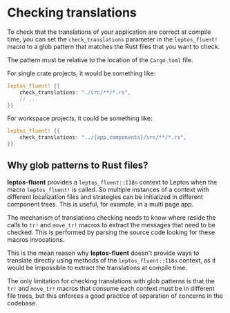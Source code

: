 # Checking translations

To check that the translations of your application are correct at compile time,
you can set the `check_translations` parameter in the `leptos_fluent!` macro to
a glob pattern that matches the Rust files that you want to check.

The pattern must be relative to the location of the `Cargo.toml` file.

For single crate projects, it would be something like:

```rust
leptos_fluent! {{
    check_translations: "./src/**/*.rs",
    // ...
}}
```

For workspace projects, it could be something like:

```rust
leptos_fluent! {{
    check_translations: "../{app,components}/src/**/*.rs",
}}
```

## Why glob patterns to Rust files?

**leptos-fluent** provides a `leptos_fluent::I18n` context to Leptos when
the macro `leptos_fluent!` is called. So multiple instances of a context
with different localization files and strategies can be initialized in
different component trees. This is useful, for example, in a multi page app.

The mechanism of translations checking needs to know where reside the calls to
`tr!` and `move_tr!` macros to extract the messages that need to be checked.
This is performed by parsing the source code looking for these macros
invocations.

This is the mean reason why **leptos-fluent** doesn't provide
ways to translate directly using methods of the `leptos_fluent::I18n`
context, as it would be impossible to extract the translations at compile time.

The only limitation for checking translations with glob patterns is that the
`tr!` and `move_tr!` macros that consume each context must be in
different file trees, but this enforces a good practice of separation of
concerns in the codebase.
